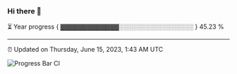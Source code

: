 ### Hi there 👋

⏳ Year progress { ▓▓▓▓▓▓▓▓▓▓▓▓▓░░░░░░░░░░░░░░░░░ } 45.23 %

---

⏰ Updated on Thursday, June 15, 2023, 1:43 AM UTC

![Progress Bar CI](https://github.com/arthurbuhl/arthurbuhl/workflows/Progress%20Bar%20CI/badge.svg)
